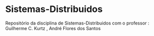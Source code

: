 # Sistemas-Distribuidos
Repositório da disciplina de Sistemas-Distribuidos com o professor : Guilherme C. Kurtz , André Flores dos Santos

